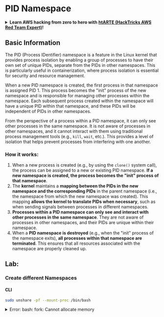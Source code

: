 # PID Namespace

<details>

<summary><strong>Learn AWS hacking from zero to hero with</strong> <a href="https://training.hacktricks.xyz/courses/arte"><strong>htARTE (HackTricks AWS Red Team Expert)</strong></a><strong>!</strong></summary>

Other ways to support HackTricks:

* If you want to see your **company advertised in HackTricks** or **download HackTricks in PDF** Check the [**SUBSCRIPTION PLANS**](https://github.com/sponsors/carlospolop)!
* Get the [**official PEASS & HackTricks swag**](https://peass.creator-spring.com)
* Discover [**The PEASS Family**](https://opensea.io/collection/the-peass-family), our collection of exclusive [**NFTs**](https://opensea.io/collection/the-peass-family)
* **Join the** 💬 [**Discord group**](https://discord.gg/hRep4RUj7f) or the [**telegram group**](https://t.me/peass) or **follow** us on **Twitter** 🐦 [**@carlospolopm**](https://twitter.com/hacktricks_live)**.**
* **Share your hacking tricks by submitting PRs to the** [**HackTricks**](https://github.com/carlospolop/hacktricks) and [**HackTricks Cloud**](https://github.com/carlospolop/hacktricks-cloud) github repos.

</details>

## Basic Information

The PID (Process IDentifier) namespace is a feature in the Linux kernel that provides process isolation by enabling a group of processes to have their own set of unique PIDs, separate from the PIDs in other namespaces. This is particularly useful in containerization, where process isolation is essential for security and resource management.

When a new PID namespace is created, the first process in that namespace is assigned PID 1. This process becomes the "init" process of the new namespace and is responsible for managing other processes within the namespace. Each subsequent process created within the namespace will have a unique PID within that namespace, and these PIDs will be independent of PIDs in other namespaces.

From the perspective of a process within a PID namespace, it can only see other processes in the same namespace. It is not aware of processes in other namespaces, and it cannot interact with them using traditional process management tools (e.g., `kill`, `wait`, etc.). This provides a level of isolation that helps prevent processes from interfering with one another.

### How it works:

1. When a new process is created (e.g., by using the `clone()` system call), the process can be assigned to a new or existing PID namespace. **If a new namespace is created, the process becomes the "init" process of that namespace**.
2. The **kernel** maintains a **mapping between the PIDs in the new namespace and the corresponding PIDs** in the parent namespace (i.e., the namespace from which the new namespace was created). This mapping **allows the kernel to translate PIDs when necessary**, such as when sending signals between processes in different namespaces.
3. **Processes within a PID namespace can only see and interact with other processes in the same namespace**. They are not aware of processes in other namespaces, and their PIDs are unique within their namespace.
4. When a **PID namespace is destroyed** (e.g., when the "init" process of the namespace exits), **all processes within that namespace are terminated**. This ensures that all resources associated with the namespace are properly cleaned up.

## Lab:

### Create different Namespaces

#### CLI
```bash
sudo unshare -pf --mount-proc /bin/bash
```
<details>

<summary>Error: bash: fork: Cannot allocate memory</summary>

**QaH**: bash: fork: memory jatlhlaHbe'

`unshare` jatlhlaHbe' `-f` option Hoch, Linux jatlhlaHbe' PID (Process ID) namespaces jatlhlaHbe' tIq. QaH jatlhlaHbe' je, 'ej QaH jatlhlaHbe' je 'unshare' process Hoch, jatlhlaHbe' PID namespace (ghItlh 'unshare' process Hoch) Hoch, 'ej 'unshare' process Hoch, 'unshare' namespace Hoch, Hoch. 
`%unshare -p /bin/bash%` Hoch `/bin/bash` Hoch, Hoch 'unshare' Hoch, Hoch PID namespace Hoch.
'/bin/bash' Hoch, Hoch PID 1 Hoch, Hoch 'unshare' namespace Hoch. Hoch Hoch Hoch Hoch, Hoch Hoch Hoch, Hoch Hoch, Hoch Hoch, Hoch Hoch, Hoch Hoch, Hoch Hoch, Hoch Hoch, Hoch Hoch, Hoch Hoch, Hoch Hoch, Hoch Hoch, Hoch Hoch, Hoch Hoch, Hoch Hoch, Hoch Hoch, Hoch Hoch, Hoch Hoch, Hoch Hoch, Hoch Hoch, Hoch Hoch, Hoch Hoch, Hoch Hoch, Hoch Hoch, Hoch Hoch, Hoch Hoch, Hoch Hoch, Hoch Hoch, Hoch Hoch, Hoch Hoch, Hoch Hoch, Hoch Hoch, Hoch Hoch, Hoch Hoch, Hoch Hoch, Hoch Hoch, Hoch Hoch, Hoch Hoch, Hoch Hoch, Hoch Hoch, Hoch Hoch, Hoch Hoch, Hoch Hoch, Hoch Hoch, Hoch Hoch, Hoch Hoch, Hoch Hoch, Hoch Hoch, Hoch Hoch, Hoch Hoch, Hoch Hoch, Hoch Hoch, Hoch Hoch, Hoch Hoch, Hoch Hoch, Hoch Hoch, Hoch Hoch, Hoch Hoch, Hoch Hoch, Hoch Hoch, Hoch Hoch, Hoch Hoch, Hoch Hoch, Hoch Hoch, Hoch Hoch, Hoch Hoch, Hoch Hoch, Hoch Hoch, Hoch Hoch, Hoch Hoch, Hoch Hoch, Hoch Hoch, Hoch Hoch, Hoch Hoch, Hoch Hoch, Hoch Hoch, Hoch Hoch, Hoch Hoch, Hoch Hoch, Hoch Hoch, Hoch Hoch, Hoch Hoch, Hoch Hoch, Hoch Hoch, Hoch Hoch, Hoch Hoch, Hoch Hoch, Hoch Hoch, Hoch Hoch, Hoch Hoch, Hoch Hoch, Hoch Hoch, Hoch Hoch, Hoch Hoch, Hoch Hoch, Hoch Hoch
```bash
docker run -ti --name ubuntu1 -v /usr:/ubuntu1 ubuntu bash
```
### &#x20;Check which namespace are your process in

### &#x20;QaStaHvIS namespace vItlhutlhlaH'a'? 

To determine which namespace your process is in, you can use the `lsns` command. This command lists all the namespaces on the system along with their associated processes.

To check the namespaces of your process, run the following command:

```
lsns -p <PID>
```

Replace `<PID>` with the process ID of the process you want to check.

### &#x20;vItlhutlhlaH'a' qaStaHvIS namespace vItlhutlhlaH'a'? 

&#x20;vItlhutlhlaH'a' qaStaHvIS namespace vItlhutlhlaH'a' vItlhutlhlaH'a' 'lsns' command. 'lsns' command vItlhutlhlaH'a' 'lsns' command vItlhutlhlaH'a' 'lsns' command vItlhutlhlaH'a' 'lsns' command vItlhutlhlaH'a' 'lsns' command vItlhutlhlaH'a' 'lsns' command vItlhutlhlaH'a' 'lsns' command vItlhutlhlaH'a' 'lsns' command vItlhutlhlaH'a' 'lsns' command vItlhutlhlaH'a' 'lsns' command vItlhutlhlaH'a' 'lsns' command vItlhutlhlaH'a' 'lsns' command vItlhutlhlaH'a' 'lsns' command vItlhutlhlaH'a' 'lsns' command vItlhutlhlaH'a' 'lsns' command vItlhutlhlaH'a' 'lsns' command vItlhutlhlaH'a' 'lsns' command vItlhutlhlaH'a' 'lsns' command vItlhutlhlaH'a' 'lsns' command vItlhutlhlaH'a' 'lsns' command vItlhutlhlaH'a' 'lsns' command vItlhutlhlaH'a' 'lsns' command vItlhutlhlaH'a' 'lsns' command vItlhutlhlaH'a' 'lsns' command vItlhutlhlaH'a' 'lsns' command vItlhutlhlaH'a' 'lsns' command vItlhutlhlaH'a' 'lsns' command vItlhutlhlaH'a' 'lsns' command vItlhutlhlaH'a' 'lsns' command vItlhutlhlaH'a' 'lsns' command vItlhutlhlaH'a' 'lsns' command vItlhutlhlaH'a' 'lsns' command vItlhutlhlaH'a' 'lsns' command vItlhutlhlaH'a' 'lsns' command vItlhutlhlaH'a' 'lsns' command vItlhutlhlaH'a' 'lsns' command vItlhutlhlaH'a' 'lsns' command vItlhutlhlaH'a' 'lsns' command vItlhutlhlaH'a' 'lsns' command vItlhutlhlaH'a' 'lsns' command vItlhutlhlaH'a' 'lsns' command vItlhutlhlaH'a' 'lsns' command vItlhutlhlaH'a' 'lsns' command vItlhutlhlaH'a' 'lsns' command vItlhutlhlaH'a' 'lsns' command vItlhutlhlaH'a' 'lsns' command vItlhutlhlaH'a' 'lsns' command vItlhutlhlaH'a' 'lsns' command vItlhutlhlaH'a' 'lsns' command vItlhutlhlaH'a' 'lsns' command vItlhutlhlaH'a' 'lsns' command vItlhutlhlaH'a' 'lsns' command vItlhutlhlaH'a' 'lsns' command vItlhutlhlaH'a' 'lsns' command vItlhutlhlaH'a' 'lsns' command vItlhutlhlaH'a' 'lsns' command vItlhutlhlaH'a' 'lsns' command vItlhutlhlaH'a' 'lsns' command vItlhutlhlaH'a' 'lsns' command vItlhutlhlaH'a' 'lsns' command vItlhutlhlaH'a' 'lsns' command vItlhutlhlaH'a' 'lsns' command vItlhutlhlaH'a' 'lsns' command vItlhutlhlaH'a' 'lsns' command vItlhutlhlaH'a' 'lsns' command vItlhutlhlaH'a' 'lsns' command vItlhutlhlaH'a' 'lsns' command vItlhutlhlaH'a' 'lsns' command vItlhutlhlaH'a' 'lsns' command vItlhutlhlaH'a' 'lsns' command vItlhutlhlaH'a' 'lsns' command vItlhutlhlaH'a' 'lsns' command vItlhutlhlaH'a' 'lsns' command vItlhutlhlaH'a' 'lsns' command vItlhutlhlaH'a' 'lsns' command vItlhutlhlaH'a' 'lsns' command vItlhutlhlaH'a' 'lsns' command vItlhutlhlaH'a' 'lsns' command vItlhutlhlaH'a' 'lsns' command vItlhutlhlaH'a' 'lsns' command vItlhutlhlaH'a' 'lsns' command vItlhutlhlaH'a' 'lsns' command vItlhutlhlaH'a' 'lsns' command vItlhutlhlaH'a' 'lsns' command vItlhutlhlaH'a' 'lsns' command vItlhutlhlaH'a' 'lsns' command vItlhutlhlaH'a' 'lsns' command vItlhutlhlaH'a' 'lsns' command vItlhutlhlaH'a' 'lsns' command vItlhutlhlaH'a' 'lsns' command vItlhutlhlaH'a' 'lsns' command vItlhutlhlaH'a' 'lsns' command vItlhutlhlaH'a' 'lsns' command vItlhutlhlaH'a' 'lsns' command vItlhutlhlaH'a' 'lsns' command vItlhutlhlaH'a' 'lsns' command vItlhutlhlaH'a' 'lsns' command vItlhutlhlaH'a' 'lsns' command vItlhutlhlaH'a' 'lsns' command vItlhutlhlaH'a' 'lsns' command vItlhutlhlaH'a' 'lsns' command vItlhutlhlaH'a' 'lsns' command vItlhutlhlaH'a' 'lsns' command vItlhutlhlaH'a' 'lsns' command vItlhutlhlaH'a' 'lsns' command vItlhutlhlaH'a' 'lsns' command vItlhutlhlaH'a' 'lsns' command vItlhutlhlaH'a' 'lsns' command vItlhutlhlaH'a' 'lsns' command vItlhutlhlaH'a' 'lsns' command vItlhutlhlaH'a' 'lsns' command vItlhutlhlaH'a' 'lsns' command vItlhutlhlaH'a' 'lsns' command vItlhutlhlaH'a' 'lsns' command vItlhutlhlaH'a' 'lsns' command vItlhutlhlaH'a' 'lsns' command vItlhutlhlaH'a' 'lsns' command vItlhutlhlaH'a' 'lsns' command vItlhutlhlaH'a' 'lsns' command vItlhutlhlaH'a' 'lsns' command vItlhutlhlaH'a' 'lsns' command vItlhutlhlaH'a' 'lsns' command vItlhutlhlaH'a' 'lsns' command vItlhutlhlaH'a' 'lsns' command vItlhutlhlaH'a' 'lsns' command vItlhutlhlaH'a' 'lsns' command vItlhutlhlaH'a' 'lsns' command vItlhutlhlaH'a' 'lsns' command vItlhutlhlaH'a' 'lsns' command vItlhutlhlaH'a' 'lsns' command vItlhutlhlaH'a' 'lsns' command vItlhutlhlaH'a' 'lsns' command vItlhutlhlaH'a' 'lsns' command vItlhutlhlaH'a' 'lsns' command vItlhutlhlaH'a' 'lsns' command vItlhutlhlaH'a' 'lsns' command vItlhutlhlaH'a' 'lsns' command vItlhutlhlaH'a' 'lsns' command vItlhutlhlaH'a' 'lsns' command vItlhutlhlaH'a' 'lsns' command vItlhutlhlaH'a' 'lsns' command vItlhutlhlaH'a' 'lsns' command vItlhutlhlaH'a' 'lsns' command vItlhutlhlaH'a' 'lsns' command vItlhutlhlaH'a' 'lsns' command vItlhutlhlaH'a' 'lsns' command vItlhutlhlaH'a' 'lsns' command vItlhutlhlaH'a' 'lsns' command vItlhutlhlaH'a' 'lsns' command vItlhutlhlaH'a' 'lsns' command vItlhutlhlaH'a' 'lsns' command vItlhutlhlaH'a' 'lsns' command vItlhutlhlaH'a' 'lsns' command vItlhutlhlaH'a' 'lsns' command vItlhutlhlaH'a' 'lsns' command vItlhutlhlaH'a' 'lsns' command vItlhutlhlaH'a' 'lsns' command vItlhutlhlaH'a' 'lsns' command vItlhutlhlaH'a' 'lsns' command vItlhutlhlaH'a' 'lsns' command vItlhutlhlaH'a' 'lsns' command vItlhutlhlaH'a' 'lsns' command vItlhutlhlaH'a' 'lsns' command vItlhutlhlaH'a' 'lsns' command vItlhutlhlaH'a' 'lsns' command vItlhutlhlaH'a' 'lsns' command vItlhutlhlaH'a' 'lsns' command vItlhutlhlaH'a' 'lsns' command vItlhutlhlaH'a' 'lsns' command vItlhutlhlaH'a' 'lsns' command vItlhutlhlaH'a' 'lsns' command vItlhutlhlaH'a' 'lsns' command vItlhutlhlaH'a' 'lsns' command vItlhutlhlaH'a' 'lsns' command vItlhutlhlaH'a' 'lsns' command vItlhutlhlaH'a' 'lsns' command vItlhutlhlaH'a' 'lsns' command vItlhutlhlaH'a' 'lsns' command vItlhutlhlaH'a' 'lsns' command vItlhutlhlaH'a' 'lsns' command vItlhutlhlaH'a' 'lsns' command vItlhutlhlaH'a' 'lsns' command vItlhutlhlaH'a' 'lsns' command vItlhutlhlaH'a' 'lsns' command vItlhutlhlaH'a' 'lsns' command vItlhutlhlaH'a' 'lsns' command vItlhutlhlaH'a' 'lsns' command vItlhutlhlaH'a' 'lsns' command vItlhutlhlaH'a' 'lsns' command vItlhutlhlaH'a' 'lsns' command vItlhutlhlaH'a' 'lsns' command vItlhutlhlaH'a' 'lsns' command vItlhutlhlaH'a' 'lsns' command vItlhutlhlaH'a' 'lsns' command vItlhutlhlaH'a' 'lsns' command vItlhutlhlaH'a' 'lsns' command vItlhutlhlaH'a' 'lsns' command vItlhutlhlaH'a' 'lsns' command vItlhutlhlaH'a' 'lsns' command vItlhutlhlaH'a' 'lsns' command vItlhutlhlaH'a' 'lsns' command vItlhutlhlaH'a' 'lsns' command vItlhutlhlaH'a' 'lsns' command vItlhutlhlaH'a' 'lsns' command vItlhutlhlaH'a' 'lsns' command vItlhutlhlaH'a' 'lsns' command vItlhutlhlaH'a' 'lsns' command vItlhutlhlaH'a' 'lsns' command vItlhutlhlaH'a' 'lsns' command vItlhutlhlaH'a' 'lsns' command vItlhutlhlaH'a' 'lsns' command vItlhutlhlaH'a' 'lsns' command vItlhutlhlaH'a' 'lsns' command vItlhutlhlaH'a' 'lsns' command vItlhutlhlaH'a' 'lsns' command vItlhutlhlaH'a' 'lsns' command vItlhutlhlaH'a' 'lsns' command vItlhutlhlaH'a' 'lsns' command vItlhutlhlaH'a' 'lsns' command vItlhutlhlaH'a' 'lsns' command vItlhutlhlaH'a' 'lsns' command vItlhutlhlaH'a' 'lsns' command vItlhutlhlaH'a' 'lsns' command vItlhutlhlaH'a' 'lsns' command vItlhutlhlaH'a' 'lsns' command vItlhutlhlaH'a' 'lsns' command vItlhutlhlaH'a' 'lsns' command vItlhutlhlaH'a' 'lsns' command vItlhutlhlaH'a' 'lsns' command vItlhutlhlaH'a' 'lsns' command vItlhutlhlaH'a' 'lsns' command vItlhutlhlaH'a' 'lsns' command vItlhutlhlaH'a' 'lsns' command vItlhutlhlaH'a' 'lsns' command vItlhutlhlaH'a' 'lsns' command vItlhutlhlaH'a' 'lsns' command vItlhutlhlaH'a' 'lsns' command vItlhutlhlaH'a' 'lsns' command vItlhutlhlaH'a' 'lsns' command vItlhutlhlaH'a' 'lsns' command vItlhutlhlaH'a' 'lsns' command vItlhutlhlaH'a' 'lsns' command vItlhutlhlaH'a' 'lsns' command vItlhutlhlaH'a' 'lsns' command vItlhutlhlaH'a' 'lsns' command vItlhutlhlaH'a' 'lsns' command vItlhutlhlaH'a' 'lsns' command vItlhutlhlaH'a' 'lsns' command vItlhutlhlaH'a' 'lsns' command vItlhutlhlaH'a' 'lsns' command vItlhutlhlaH'a' 'lsns' command vItlhutlhlaH'a' 'lsns' command vItlhutlhlaH'a' 'lsns' command vItlhutlhlaH'a' 'lsns' command vItlhutlhlaH'a' 'lsns' command vItlhutlhlaH'a' 'lsns' command vItlhutlhlaH'a' 'lsns' command vItlhutlhlaH'a' 'lsns' command vItlhutlhlaH'a' 'lsns' command vItlhutlhlaH'a' 'lsns' command vItlhutlhlaH'a' 'lsns' command vItlhutlhlaH'a' 'lsns' command vItlhutlhlaH'a' 'lsns' command vItlhutlhlaH'a' 'lsns' command vItlhutlhlaH'a' 'lsns' command vItlhutlhlaH'a' 'lsns' command vItlhutlhlaH'a' 'lsns' command vItlhutlh
```bash
ls -l /proc/self/ns/pid
lrwxrwxrwx 1 root root 0 Apr  3 18:45 /proc/self/ns/pid -> 'pid:[4026532412]'
```
### bIyajbe'chugh PID namespaces

{% code overflow="wrap" %}
```bash
sudo find /proc -maxdepth 3 -type l -name pid -exec readlink {} \; 2>/dev/null | sort -u
```
{% endcode %}

ghItlh 'ej root lo'laHbe'lu'chugh (default) PID namespace DaH jImej, 'ach 'e' vItlhutlhlaHbe'lu'chugh, vaj 'e' vItlhutlhlaHbe'lu'chugh, vaj 'e' vItlhutlhlaHbe'lu'chugh, vaj 'e' vItlhutlhlaHbe'lu'chugh, vaj 'e' vItlhutlhlaHbe'lu'chugh, vaj 'e' vItlhutlhlaHbe'lu'chugh, vaj 'e' vItlhutlhlaHbe'lu'chugh, vaj 'e' vItlhutlhlaHbe'lu'chugh, vaj 'e' vItlhutlhlaHbe'lu'chugh, vaj 'e' vItlhutlhlaHbe'lu'chugh, vaj 'e' vItlhutlhlaHbe'lu'chugh, vaj 'e' vItlhutlhlaHbe'lu'chugh, vaj 'e' vItlhutlhlaHbe'lu'chugh, vaj 'e' vItlhutlhlaHbe'lu'chugh, vaj 'e' vItlhutlhlaHbe'lu'chugh, vaj 'e' vItlhutlhlaHbe'lu'chugh, vaj 'e' vItlhutlhlaHbe'lu'chugh, vaj 'e' vItlhutlhlaHbe'lu'chugh, vaj 'e' vItlhutlhlaHbe'lu'chugh, vaj 'e' vItlhutlhlaHbe'lu'chugh, vaj 'e' vItlhutlhlaHbe'lu'chugh, vaj 'e' vItlhutlhlaHbe'lu'chugh, vaj 'e' vItlhutlhlaHbe'lu'chugh, vaj 'e' vItlhutlhlaHbe'lu'chugh, vaj 'e' vItlhutlhlaHbe'lu'chugh, vaj 'e' vItlhutlhlaHbe'lu'chugh, vaj 'e' vItlhutlhlaHbe'lu'chugh, vaj 'e' vItlhutlhlaHbe'lu'chugh, vaj 'e' vItlhutlhlaHbe'lu'chugh, vaj 'e' vItlhutlhlaHbe'lu'chugh, vaj 'e' vItlhutlhlaHbe'lu'chugh, vaj 'e' vItlhutlhlaHbe'lu'chugh, vaj 'e' vItlhutlhlaHbe'lu'chugh, vaj 'e' vItlhutlhlaHbe'lu'chugh, vaj 'e' vItlhutlhlaHbe'lu'chugh, vaj 'e' vItlhutlhlaHbe'lu'chugh, vaj 'e' vItlhutlhlaHbe'lu'chugh, vaj 'e' vItlhutlhlaHbe'lu'chugh, vaj 'e' vItlhutlhlaHbe'lu'chugh, vaj 'e' vItlhutlhlaHbe'lu'chugh, vaj 'e' vItlhutlhlaHbe'lu'chugh, vaj 'e' vItlhutlhlaHbe'lu'chugh, vaj 'e' vItlhutlhlaHbe'lu'chugh, vaj 'e' vItlhutlhlaHbe'lu'chugh, vaj 'e' vItlhutlhlaHbe'lu'chugh, vaj 'e' vItlhutlhlaHbe'lu'chugh, vaj 'e' vItlhutlhlaHbe'lu'chugh, vaj 'e' vItlhutlhlaHbe'lu'chugh, vaj 'e' vItlhutlhlaHbe'lu'chugh, vaj 'e' vItlhutlhlaHbe'lu'chugh, vaj 'e' vItlhutlhlaHbe'lu'chugh, vaj 'e' vItlhutlhlaHbe'lu'chugh, vaj 'e' vItlhutlhlaHbe'lu'chugh, vaj 'e' vItlhutlhlaHbe'lu'chugh, vaj 'e' vItlhutlhlaHbe'lu'chugh, vaj 'e' vItlhutlhlaHbe'lu'chugh, vaj 'e' vItlhutlhlaHbe'lu'chugh, vaj 'e' vItlhutlhlaHbe'lu'chugh, vaj 'e' vItlhutlhlaHbe'lu'chugh, vaj 'e' vItlhutlhlaHbe'lu'chugh, vaj 'e' vItlhutlhlaHbe'lu'chugh, vaj 'e' vItlhutlhlaHbe'lu'chugh, vaj 'e' vItlhutlhlaHbe'lu'chugh, vaj 'e' vItlhutlhlaHbe'lu'chugh, vaj 'e' vItlhutlhlaHbe'lu'chugh, vaj 'e' vItlhutlhlaHbe'lu'chugh, vaj 'e' vItlhutlhlaHbe'lu'chugh, vaj 'e' vItlhutlhlaHbe'lu'chugh, vaj 'e' vItlhutlhlaHbe'lu'chugh, vaj 'e' vItlhutlhlaHbe'lu'chugh, vaj 'e' vItlhutlhlaHbe'lu'chugh, vaj 'e' vItlhutlhlaHbe'lu'chugh, vaj 'e' vItlhutlhlaHbe'lu'chugh, vaj 'e' vItlhutlhlaHbe'lu'chugh, vaj 'e' vItlhutlhlaHbe'lu'chugh, vaj 'e' vItlhutlhlaHbe'lu'chugh, vaj 'e' vItlhutlhlaHbe'lu'chugh, vaj 'e' vItlhutlhlaHbe'lu'chugh, vaj 'e' vItlhutlhlaHbe'lu'chugh, vaj 'e' vItlhutlhlaHbe'lu'chugh, vaj 'e' vItlhutlhlaHbe'lu'chugh, vaj 'e' vItlhutlhlaHbe'lu'chugh, vaj 'e' vItlhutlhlaHbe'lu'chugh, vaj 'e' vItlhutlhlaHbe'lu'chugh, vaj 'e' vItlhutlhlaHbe'lu'chugh, vaj 'e' vItlhutlhlaHbe'lu'chugh, vaj 'e' vItlhutlhlaHbe'lu'chugh, vaj 'e' vItlhutlhlaHbe'lu'chugh, vaj 'e' vItlhutlhlaHbe'lu'chugh, vaj 'e' vItlhutlhlaHbe'lu'chugh, vaj 'e' vItlhutlhlaHbe'lu'chugh, vaj 'e' vItlhutlhlaHbe'lu'chugh, vaj 'e' vItlhutlhlaHbe'lu'chugh, vaj 'e' vItlhutlhlaHbe'lu'chugh, vaj 'e' vItlhutlhlaHbe'lu'chugh, vaj 'e' vItlhutlhlaHbe'lu'chugh, vaj 'e' vItlhutlhlaHbe'lu'chugh, vaj 'e' vItlhutlhlaHbe'lu'chugh, vaj 'e' vItlhutlhlaHbe'lu'chugh, vaj 'e' vItlhutlhlaHbe'lu'chugh, vaj 'e' vItlhutlhlaHbe'lu'chugh, vaj 'e' vItlhutlhlaHbe'lu'chugh, vaj 'e' vItlhutlhlaHbe'lu'chugh, vaj 'e' vItlhutlhlaHbe'lu'chugh, vaj 'e' vItlhutlhlaHbe'lu'chugh, vaj 'e' vItlhutlhlaHbe'lu'chugh, vaj 'e' vItlhutlhlaHbe'lu'chugh, vaj 'e' vItlhutlhlaHbe'lu'chugh, vaj 'e' vItlhutlhlaHbe'lu'chugh, vaj 'e' vItlhutlhlaHbe'lu'chugh, vaj 'e' vItlhutlhlaHbe'lu'chugh, vaj 'e' vItlhutlhlaHbe'lu'chugh, vaj 'e' vItlhutlhlaHbe'lu'chugh, vaj 'e' vItlhutlhlaHbe'lu'chugh, vaj 'e' vItlhutlhlaHbe'lu'chugh, vaj 'e' vItlhutlhlaHbe'lu'chugh, vaj 'e' vItlhutlhlaHbe'lu'chugh, vaj 'e' vItlhutlhlaHbe'lu'chugh, vaj 'e' vItlhutlhlaHbe'lu'chugh, vaj 'e' vItlhutlhlaHbe'lu'chugh, vaj 'e' vItlhutlhlaHbe'lu'chugh, vaj 'e' vItlhutlhlaHbe'lu'chugh, vaj 'e' vItlhutlhlaHbe'lu'chugh, vaj 'e' vItlhutlhlaHbe'lu'chugh, vaj 'e' vItlhutlhlaHbe'lu'chugh, vaj 'e' vItlhutlhlaHbe'lu'chugh, vaj 'e' vItlhutlhlaHbe'lu'chugh, vaj 'e' vItlhutlhlaHbe'lu'chugh, vaj 'e' vItlhutlhlaHbe'lu'chugh, vaj 'e' vItlhutlhlaHbe'lu'chugh, vaj 'e' vItlhutlhlaHbe'lu'chugh, vaj 'e' vItlhutlhlaHbe'lu'chugh, vaj 'e' vItlhutlhlaHbe'lu'chugh, vaj 'e' vItlhutlhlaHbe'lu'chugh, vaj 'e' vItlhutlhlaHbe'lu'chugh, vaj 'e' vItlhutlhlaHbe'lu'chugh, vaj 'e' vItlhutlhlaHbe'lu'chugh, vaj 'e' vItlhutlhlaHbe'lu'chugh, vaj 'e' vItlhutlhlaHbe'lu'chugh, vaj 'e' vItlhutlhlaHbe'lu'chugh, vaj 'e' vItlhutlhlaHbe'lu'chugh, vaj 'e' vItlhutlhlaHbe'lu'chugh, vaj 'e' vItlhutlhlaHbe'lu'chugh, vaj 'e' vItlhutlhlaHbe'lu'chugh, vaj 'e' vItlhutlhlaHbe'lu'chugh, vaj 'e' vItlhutlhlaHbe'lu'chugh, vaj 'e' vItlhutlhlaHbe'lu'chugh, vaj 'e' vItlhutlhlaHbe'lu'chugh, vaj 'e' vItlhutlhlaHbe'lu'chugh, vaj 'e' vItlhutlhlaHbe'lu'chugh, vaj 'e' vItlhutlhlaHbe'lu'chugh, vaj 'e' vItlhutlhlaHbe'lu'chugh, vaj 'e' vItlhutlhlaHbe'lu'chugh, vaj 'e' vItlhutlhlaHbe'lu'chugh, vaj 'e' vItlhutlhlaHbe'lu'chugh, vaj 'e' vItlhutlhlaHbe'lu'chugh, vaj 'e' vItlhutlhlaHbe'lu'chugh, vaj 'e' vItlhutlhlaHbe'lu'chugh, vaj 'e' vItlhutlhlaHbe'lu'chugh, vaj 'e' vItlhutlhlaHbe'lu'chugh, vaj 'e' vItlhutlhlaHbe'lu'chugh, vaj 'e' vItlhutlhlaHbe'lu'chugh, vaj 'e' vItlhutlhlaHbe'lu'chugh, vaj 'e' vItlhutlhlaHbe'lu'chugh, vaj 'e' vItlhutlhlaHbe'lu'chugh, vaj 'e' vItlhutlhlaHbe'lu'chugh, vaj 'e' vItlhutlhlaHbe'lu'chugh, vaj 'e' vItlhutlhlaHbe'lu'chugh, vaj 'e' vItlhutlhlaHbe'lu'chugh, vaj 'e' vItlhutlhlaHbe'lu'chugh, vaj 'e' vItlhutlhlaHbe'lu'chugh, vaj 'e' vItlhutlhlaHbe'lu'chugh, vaj 'e' vItlhutlhlaHbe'lu'chugh, vaj 'e' vItlhutlhlaHbe'lu'chugh, vaj 'e' vItlhutlhlaHbe'lu'chugh, vaj 'e' vItlhutlhlaHbe'lu'chugh, vaj 'e' vItlhutlhlaHbe'lu'chugh, vaj 'e' vItlhutlhlaHbe'lu'chugh, vaj 'e' vItlhutlhlaHbe'lu'chugh, vaj 'e' vItlhutlhlaHbe'lu'chugh, vaj 'e' vItlhutlhlaHbe'lu'chugh, vaj 'e' vItlhutlhlaHbe'lu'chugh, vaj 'e' vItlhutlhlaHbe'lu'chugh, vaj 'e' vItlhutlhlaHbe'lu'chugh, vaj 'e' vItlhutlhlaHbe'lu'chugh, vaj 'e' vItlhutlhlaHbe'lu'chugh, vaj 'e' vItlhutlhlaHbe'lu'chugh, vaj 'e' vItlhutlhlaHbe'lu'chugh, vaj 'e' vItlhutlhlaHbe'lu'chugh, vaj 'e' vItlhutlhlaHbe'lu'chugh, vaj 'e' vItlhutlhlaHbe'lu'chugh, vaj 'e' vItlhutlhlaHbe'lu'chugh, vaj 'e' vItlhutlhlaHbe'lu'chugh, vaj 'e' vItlhutlhlaHbe'lu'chugh, vaj 'e' vItlhutlhlaHbe'lu'chugh, vaj 'e' vItlhutlhlaHbe'lu'chugh, vaj 'e' vItlhutlhlaHbe'lu'chugh, vaj 'e' vItlhutlhlaHbe'lu'chugh, vaj 'e' vItlhutlhlaHbe'lu'chugh, vaj 'e' vItlhutlhlaHbe'lu'chugh, vaj 'e' vItlhutlhlaHbe'lu'chugh, vaj 'e' vItlhutlhlaHbe'lu'chugh, vaj 'e' vItlhutlhlaH
```bash
nsenter -t TARGET_PID --pid /bin/bash
```
**Qongchu'** PID namespace **vItlhutlh** namespace **default** **ghoS** **ghItlh** **processes** **vItlhutlh**. **'ej** **PID ns** **bash** **new** **vItlhutlh** **process** **vItlhutlh** **ghoS**.

**'ej** **root** **tlhIngan** **enter** **PID namespace** **process** **'oH** **'e'** **enter** **namespace** **descriptor** **vItlhutlh** (like `/proc/self/ns/pid`)

## References
* [https://stackoverflow.com/questions/44666700/unshare-pid-bin-bash-fork-cannot-allocate-memory](https://stackoverflow.com/questions/44666700/unshare-pid-bin-bash-fork-cannot-allocate-memory)

<details>

<summary><strong>Learn AWS hacking from zero to hero with</strong> <a href="https://training.hacktricks.xyz/courses/arte"><strong>htARTE (HackTricks AWS Red Team Expert)</strong></a><strong>!</strong></summary>

Other ways to support HackTricks:

* If you want to see your **company advertised in HackTricks** or **download HackTricks in PDF** Check the [**SUBSCRIPTION PLANS**](https://github.com/sponsors/carlospolop)!
* Get the [**official PEASS & HackTricks swag**](https://peass.creator-spring.com)
* Discover [**The PEASS Family**](https://opensea.io/collection/the-peass-family), our collection of exclusive [**NFTs**](https://opensea.io/collection/the-peass-family)
* **Join the** 💬 [**Discord group**](https://discord.gg/hRep4RUj7f) or the [**telegram group**](https://t.me/peass) or **follow** us on **Twitter** 🐦 [**@carlospolopm**](https://twitter.com/hacktricks_live)**.**
* **Share your hacking tricks by submitting PRs to the** [**HackTricks**](https://github.com/carlospolop/hacktricks) and [**HackTricks Cloud**](https://github.com/carlospolop/hacktricks-cloud) github repos.

</details>
